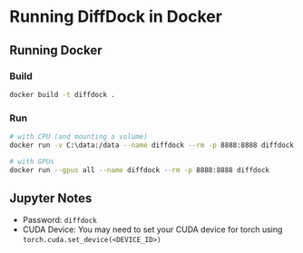 # Running DiffDock in Docker

## Running Docker

### Build
```sh
docker build -t diffdock .
```

### Run
```sh
# with CPU (and mounting a volume)
docker run -v C:\data:/data --name diffdock --rm -p 8888:8888 diffdock

# with GPUs
docker run --gpus all --name diffdock --rm -p 8888:8888 diffdock
```


## Jupyter Notes

- Password: `diffdock`
- CUDA Device: You may need to set your CUDA device for torch using `torch.cuda.set_device(<DEVICE_ID>)`